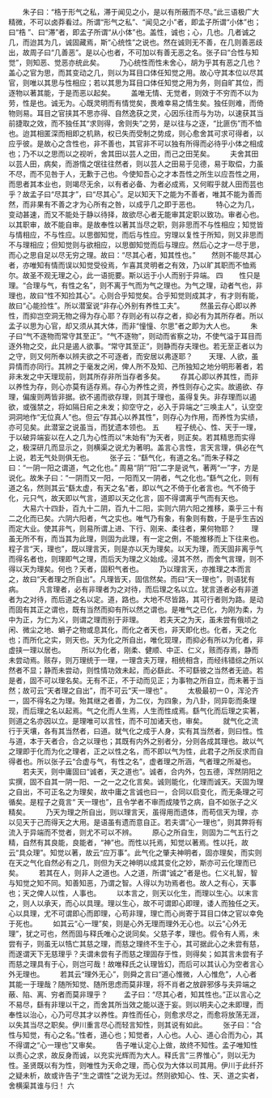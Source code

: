 <!-- { "loadSidebar": true } -->
　　朱子曰：“梏于形气之私，滞于闻见之小，是以有所蔽而不尽。”此三语极广大精微，不可以卤莽看过。所谓“形气之私”、“闻见之小”者，即孟子所谓“小体”也；曰“梏 ”、曰“滞”者，即孟子所谓“从小体”也。盖性，诚也；心，几也。几者诚之几，而迨其为几，诚固藏焉，斯“心统性”之说也。然在诚则无不善，在几则善恶歧出，故周子曰“几善恶”。是以心也者，不可加以有善无恶之名。张子曰“合性与知觉”，则知恶、觉恶亦统此矣。 
　　乃心统性而性未舍心，胡为乎其有恶之几也？盖心之官为思，而其变动之几，则以为耳目口体任知觉之用。故心守其本位以尽其官，则唯以其思与性相应；若以其思为耳目口体任知觉之用为务，则自旷其位，而逐物以著其能，于是而恶以起矣。 
　　盖唯无情、无觉者，则效于不穷而不以为劳，性是也。诚无为。心既灵明而有情觉矣，畏难幸易之情生矣。独任则难，而倚物则易。耳目之官挟其不思亦得、自然逸获之灵，心因乐往而与为功，以速获其当前捷取之效，而不独任其“求则得，舍则失”之劳，是以往与之逐，“比匪伤”而不恤也。迨其相匿深而相即之机熟，权已失而受制之势成，则心愈舍其可求可得者，以应乎彼。是故心之含性也，非不善也，其官非不可以独有所得而必待乎小体之相成也；乃不以之思而以之视听，舍其田以芸人之田，而己之田芜矣。 
　　夫舍其田以芸人田，病矣，而游惰之氓往往然者，则以芸人之田易于见德，易于取偿，力虽不尽，而不见咎于人，无歉于己也。今使知吾心之才本吾性之所生以应吾性之用，而思者其本业也，则竭尽无余，以有者必备、为者必成焉，又何暇乎就人田而芸也乎？故孟子曰“尽其才”，曰“尽其心”。足以知天下之能为不善者，唯其不能为善而然，而非果有不善之才为心所有之咎，以成乎几之即于恶也。 
　　特心之为几，变动甚速，而又不能处于静以待择，故欲尽心者无能审其定职以致功。审者心也。以其职审，故不能自审。是故奉性以著其当尽之职，则非思而不与性相应；知觉皆与情相应，不与性应。以思御知觉，而后与性应。穷理以复性于所知，则又非思而不与理相应；但知觉则与欲相应，以思御知觉而后与理应。然后心之才一尽于思，而心之思自足以尽无穷之理。故曰：“尽其心者，知其性也。” 
　　然则不能尽其心者，亦唯知有情而误以知觉受役焉，乍喜其灵明者之有效，乃以旷其职而不恤焉尔。故圣不观无理之心，此一语扼要。斯以远于小人而别于异端。 
四
　　性只是理。“合理与气，有性之名”，则不离于气而为气之理也。为气之理，动者气也，非理也，故曰“性不知捡其心”。心则合乎知觉矣。合乎知觉则成其才，有才则有能，故曰“心能捡性”。所以潜室说“非存心外别有养性工夫”。 
　　然虽云存心即以养性，而抑岂空洞无物之得为存心耶？存则必有以存之者，抑必有为其所存者。所以孟子以思为心官，却又须从其大体，而非“憧憧、尔思”者之即为大人也。 
　　朱子曰“气不逐物而常守其至正”。“气不逐物”，则动而省察之功，不使气溢于耳目而逐外物之交，此只是遏人欲事。“常守其至正”，则静而存夫理也。若无至正者以为之守，则又何所奉以辨夫欲之不可逐者，而安居以弗逐耶？ 
　　天理、人欲，虽异情而亦同行。其辨之于毫发之闲，俾人所不及知、己所独知之地分明形著者，若非未发之中天理现前，则其所存非所当存者多矣。 
　　存其心即以养其性，而非以养性为存，则心亦莫有适存焉。存心为养性之资，养性则存心之实。故遏欲、存理，偏废则两皆非据。欲不遏而欲存理，则其于理也，虽得复失。非存理而以遏欲，或强禁之，将如隔日疟之未发；抑空守之，必入于异端之“三唤主人”，认空空洞洞地作“无位真人”也。但云“存其心以养其性”，则存心为作用，而养性为实绩，亦可见矣。此潜室之说虽当，而犹遗本领也。 
五
　　程子统心、性、天于一理，于以破异端妄以在人之几为心性而以“未始有”为天者，则正矣。若其精思而实得之，极深研几而显示之，则横渠之说尤为著明。盖言心言性，言天言理，俱必在气上说，若无气处则俱无也。 
　　张子云：“繇气化，有道之名。”而朱子释之曰：“一阴一阳之谓道，气之化也。” 周易“阴”“阳”二字是说气，著两“一”字，方是说化。故朱子曰：“一阴而又一阳，一阳而又一阴者，气之化也。”繇气之化，则有道之名，然则其云“繇太虚，有天之名”者，即以气之不倚于化者言也。气不倚于化，元只气，故天即以气言，道即以天之化言，固不得谓离乎气而有天也。 
　　大易六十四卦，百九十二阴，百九十二阳，实则六阴六阳之推移，乘乎三十有二之化而已矣。六阴六阳者，气之实也。唯气乃有象，有象则有数，于是乎生吉凶而定大业。使其非气，则易所谓上进、下行、刚来、柔往者，果何物耶？ 
　　理虽无所不有，而当其为此理，则固为此理，有一定之侀，不能推移而上下往来也。程子言“天，理也”，既以理言天，则是亦以天为理矣。以天为理，而天固非离乎气而得名者也，则理即气之理，而后天为理之义始成。浸其不然，而舍气言理，则不得以天为理矣。何也？天者，固积气者也。 
　　乃以理言天，亦推理之本而言之，故曰“天者理之所自出”。凡理皆天，固信然矣。而曰“天一理也”，则语犹有病。 
　　凡言理者，必有非理者为之对待，而后理之名以立。犹言道者必有非道者为之对待，而后道之名以定。道，路也。大地不尽皆路，其可行者则为路。是动而固有其正之谓也，既有当然而抑有所以然之谓也。是唯气之已化，为刚为柔，为中为正，为仁为义，则谓之理而别于非理。 
　　若夫天之为天，虽未尝有俄顷之闲、微尘之地、蜎孑之物或息其化，而化之者天也，非天即化也。化者，天之化也；而所化之实，则天也。天为化之所自出，唯化现理，而抑必有所以为化者，非虚挟一理以居也。 
　　所以为化者，刚柔、健顺、中正、仁义，赅而存焉，静而未尝动焉。赅存，则万理统于一理，一理含夫万理，相统相含，而经纬错综之所以然者不显；静而未尝动，则性情功效未起，而必繇此、不可繇彼之当然者无迹。若是者，固不可以理名矣。无有不正，不于动而见正；为事物之所自立，而未著于当然；故可云“天者理之自出”，而不可云“天一理也” 。 
　　太极最初一０，浑沦齐一，固不得名之为理。殆其继之者善，为二仪，为四象，为八卦，同异彰而条理现，而后理之名以起焉。气之化而人生焉，人生而性成焉。繇气化而后理之实著，则道之名亦因以立。是理唯可以言性，而不可加诸天也，审矣。 
　　就气化之流行于天壤，各有其当然者，曰道。就气化之成于人身，实有其当然者，则曰性。性与道，本于天者合，合之以理也；其既有内外之别者分，分则各成其理也。故以气之理即于化而为化之理者，正之以性之名，而不即以气为性，此君子之所反求而自得者也。所以张子云“合虚与气，有性之名”，虚者理之所涵，气者理之所凝也。 
　　若夫天，则中庸固曰“诚者，天之道也”。诚者，合内外，包五德，浑然阴阳之实撰，固不自其一阴一阳、一之一之之化言矣。诚则能化，化理而诚天。天固为理之自出，不可正名之为理矣，故中庸之言诚也曰一，合同以启变化，而无条理之可循矣。是程子之竟言“ 天一理也”，且令学者不审而成陵节之病，自不如张子之义精矣。 
　　乃天为理之所自出，则以理言天，虽得用而遗体，而苟信天为理，亦以见天于己而得天之大用。是语虽有遗而意自正。若夫谓“心一理也”，则其弊将有流入于异端而不觉者，则尤不可以不辨。 
　　原心之所自生，则固为二气五行之精，自然有其良能，良能者，“神”也。而性以托焉，知觉以著焉。性以托，故云“具众理”。知觉以著，故云“应万事”。此气化之肇夫神明者，固亦理矣，而实则在天之气化自然必有之几，则但为天之神明以成其变化之妙，斯亦可云化理而已矣。 
　　若其在人，则非人之道也。人之道，所谓“诚之”者是也。仁义礼智，智与知觉之知不同。知善知恶，乃谓之智。人得以为功焉者也。故人之有心，天事也；天之俾人以性，人事也。 
　　以本言之，则天以化生，而理以生心。以末言之，则人以承天，而心以具理。理以生心，故不可谓即心即理，诿人而独任之天。心以具理，尤不可谓即心而即理，心苟非理，理亡而心尚寄于耳目口体之官以幸免于死也。 
　　如其云“心一理”矣，则是心外无理而理外无心也。以云“心外无理”，犹之可也，然而固与释氏唯心之说同矣。父慈子孝，理也。假令有人焉，未尝有子，则虽无以牿亡其慈之理，而慈之理终不生于心，其可据此心之未尝有慈，而遂谓天下无慈理乎？夫谓未尝有子而慈之理固存于性，则得矣；如其言未尝有子而慈之理具有于心，则岂可哉！故唯释氏之认理皆幻，而后可以其认心为空者言心外无理也。 
　　若其云“理外无心”，则舜之言曰“道心惟微，人心惟危”，人心者其能一于理哉？随所知觉、随所思虑而莫非理，将不肖者之放辟邪侈与夫异端之蔽、陷、离、穷者而莫非理乎？ 
　　孟子曰：“尽其心者，知其性也。”正以言心之不易尽，繇有非理以干之，而舍其所当效之能以逐于妄。则以明夫心之未即理，而奉性以治心，心乃可尽其才以养性。弃性而任心，则愈求尽之，而愈将放荡无涯，以失其当尽之职矣。伊川重言尽心而轻言知性，则其说有如此。 
　　张子曰：“合性与知觉，有心之名。”性者，道心也；知觉者，人心也。人心、道心合而为心，其不得谓之“心一理也”又审矣。 
　　告子唯认定心上做，故终不知性。孟子唯知性以责心之求，故反身而诚，以充实光辉而为大人。释氏言“三界惟心”，则以无为性。圣贤既以有为性，则唯性为天命之理，而心仅为大体以司其用。伊川于此纤芥之疑未析，故或许告子“生之谓性”之说为无过。然则欲知心、性、天、道之实者，舍横渠其谁与归！ 
六
